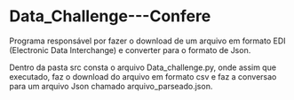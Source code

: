 # Data_Challenge---Confere

Programa responsável por fazer o download de um arquivo em formato EDI (Electronic Data Interchange) e converter para o formato de Json.

Dentro da pasta src consta o arquivo Data_challenge.py, onde assim que executado, faz o download do arquivo em formato csv e faz a conversao para um arquivo Json chamado arquivo_parseado.json.